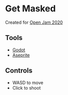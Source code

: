 # Get Masked

Created for [Open Jam 2020](https://itch.io/jam/open-jam-2020)

## Tools

* [Godot](https://godotengine.org/)
* [Aseprite](https://www.aseprite.org/)

## Controls

- WASD to move
- Click to shoot
